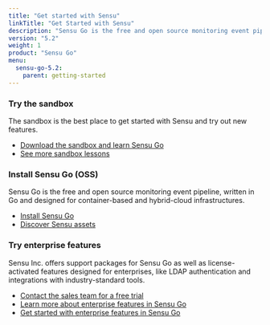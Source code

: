 ```yaml
---
title: "Get started with Sensu"
linkTitle: "Get Started with Sensu"
description: "Sensu Go is the free and open source monitoring event pipeline, written in Go and designed for container-based and hybrid-cloud infrastructures. Get started with the Sensu sandbox."
version: "5.2"
weight: 1
product: "Sensu Go"
menu:
  sensu-go-5.2:
    parent: getting-started
---
```


### Try the sandbox

The sandbox is the best place to get started with Sensu and try out new features.

- [Download the sandbox and learn Sensu Go][7]
- [See more sandbox lessons][1]

### Install Sensu Go (OSS)

Sensu Go is the free and open source monitoring event pipeline, written in Go and designed for container-based and hybrid-cloud infrastructures.

- [Install Sensu Go][2]
- [Discover Sensu assets][6]

### Try enterprise features

Sensu Inc. offers support packages for Sensu Go as well as license-activated features designed for enterprises, like LDAP authentication and integrations with industry-standard tools.

- [Contact the sales team for a free trial][4]
- [Learn more about enterprise features in Sensu Go][3]
- [Get started with enterprise features in Sensu Go][5]


[1]: ../sandbox
[2]: ../../installation/install-sensu
[3]: https://sensu.io/products/enterprise
[4]: https://sensu.io/sales/
[5]: ../enterprise
[6]: https://bonsai.sensu.io
[7]: ../learn-sensu
